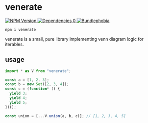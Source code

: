 # venerate

<a aria-label="NPM version" href="https://www.npmjs.com/package/venerate">
  <img alt="NPM Version" src="https://img.shields.io/npm/v/treetrunks?style=for-the-badge">
</a>
<a aria-label="Dependencies 0" href="https://www.npmjs.com/package/treetrunks">
  <img alt="Dependencies 0" src="https://img.shields.io/badge/dependencies-0-0?style=for-the-badge">
</a>
<a href="https://bundlephobia.com/result?p=venerate">
  <img alt="Bundlephobia" src="https://img.shields.io/bundlephobia/minzip/venerate?style=for-the-badge">
</a>

```sh
npm i venerate
```

venerate is a small, pure library implementing venn diagram logic for iterables.

## usage

```ts
import * as V from "venerate";

const a = [1, 2, 3];
const b = new Set([2, 3, 4]);
const c = (function* () {
  yield 3;
  yield 4;
  yield 5;
})();

const union = [...V.union(a, b, c)]; // [1, 2, 3, 4, 5]
```
